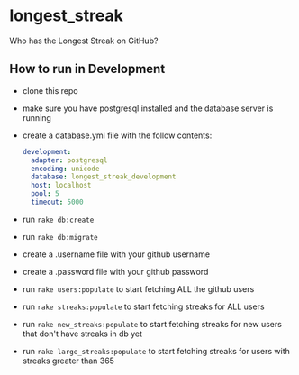 longest_streak
==============

Who has the Longest Streak on GitHub?

## How to run in Development

- clone this repo
- make sure you have postgresql installed and the database server is running
- create a database.yml file with the follow contents:

  ```yaml
  development:
    adapter: postgresql
    encoding: unicode
    database: longest_streak_development
    host: localhost
    pool: 5
    timeout: 5000
  ```

- run `rake db:create`
- run `rake db:migrate`
- create a .username file with your github username
- create a .password file with your github password
- run `rake users:populate` to start fetching ALL the github users
- run `rake streaks:populate` to start fetching streaks for ALL users
- run `rake new_streaks:populate` to start fetching streaks for new users that don't have streaks in db yet
- run `rake large_streaks:populate` to start fetching streaks for users with streaks greater than 365
